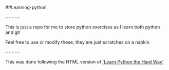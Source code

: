 ##Learning-python

=====

This is just a repo for me to store python exercises as I learn both python and git

Feel free to use or modify these, they are just scratches on a napkin

=====

This was done following the HTML version of ['Learn Python the Hard Way'](https://www.learnpythonthehardway.org/book/)
